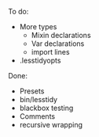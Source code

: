 To do:
 - More types
   - Mixin declarations
   - Var declarations
   - import lines
 - .lesstidyopts

Done:
 - Presets
 - bin/lesstidy
 - blackbox testing
 - Comments
 - recursive wrapping
